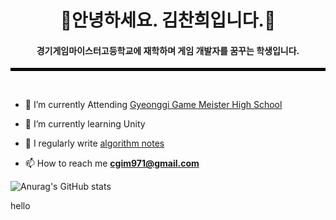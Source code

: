 <h1 align="center"> 🌟안녕하세요. 김찬희입니다.🌟</h1>
<h4 align="center"> 경기게임마이스터고등학교에 재학하며 게임 개발자를 꿈꾸는 학생입니다. </h4>
<hr style="border: solid 2px black;">

<br>

<a target="_blank" align="center">
  
</a>

- 🔭 I’m currently Attending <a href="https://ggm.hs.kr/" target="blank">Gyeonggi Game Meister High School</a>

- 🌱 I’m currently learning Unity 

- 📝 I regularly write  <a href="https://www.notion.so/C-fe2b493cbe714ef9b56af689d47aad10?pvs=4" target="blank">algorithm notes</a>

- 📫 How to reach me **cgim971@gmail.com**


![Anurag's GitHub stats](https://github-readme-stats.vercel.app/api?username=cgim971&show_icons=true&theme=transparent)

<a target="_blank" align="right">
  hello

</a>
